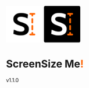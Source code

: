 <img src="./assets/img/screensize-icon-negative.svg" width="100" media="(prefers-color-scheme: dark)">
<img src="./assets/img/screensize-icon.svg" width="100" media="(prefers-color-scheme: light)">

# ScreenSize Me<span style="color:#ff6600;">!</span>

v1.1.0

